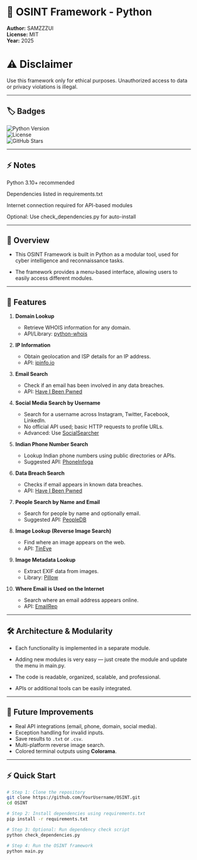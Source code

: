 # 🧩 OSINT Framework - Python

**Author:** SAMZZZUI  
**License:** MIT  
**Year:** 2025  

# ⚠️ Disclaimer

Use this framework only for ethical purposes.
Unauthorized access to data or privacy violations is illegal.

---

## 🏷️ Badges

![Python Version](https://img.shields.io/badge/python-3.10%2B-blue.svg)  
![License](https://img.shields.io/badge/license-MIT-green.svg)  
![GitHub Stars](https://img.shields.io/github/stars/SamzZzui/OSINT?style=social)  

---

## ⚡ Notes

Python 3.10+ recommended

Dependencies listed in requirements.txt

Internet connection required for API-based modules

Optional: Use check_dependencies.py for auto-install

---

## 🚀 Overview

 - This OSINT Framework is built in Python as a modular tool, used for cyber intelligence and reconnaissance tasks.

 - The framework provides a menu-based interface, allowing users to easily access different modules.


---

## 🎯 Features

1. **Domain Lookup**  
   - Retrieve WHOIS information for any domain.  
   - API/Library: [python-whois](https://pypi.org/project/python-whois/)  

2. **IP Information**  
   - Obtain geolocation and ISP details for an IP address.  
   - API: [ipinfo.io](https://ipinfo.io/)  

3. **Email Search**  
   - Check if an email has been involved in any data breaches.  
   - API: [Have I Been Pwned](https://haveibeenpwned.com/API/Key)  

4. **Social Media Search by Username**  
   - Search for a username across Instagram, Twitter, Facebook, LinkedIn.  
   - No official API used; basic HTTP requests to profile URLs.  
   - Advanced: Use [SocialSearcher](https://www.social-searcher.com/)  

5. **Indian Phone Number Search**  
   - Lookup Indian phone numbers using public directories or APIs.  
   - Suggested API: [PhoneInfoga](https://github.com/PhoneInfoga/PhoneInfoga)  

6. **Data Breach Search**  
   - Checks if email appears in known data breaches.  
   - API: [Have I Been Pwned](https://haveibeenpwned.com/API/Key)  

7. **People Search by Name and Email**  
   - Search for people by name and optionally email.  
   - Suggested API: [PeopleDB](https://peopledb.io/)  

8. **Image Lookup (Reverse Image Search)**  
   - Find where an image appears on the web.  
   - API: [TinEye](https://services.tineye.com/developers/)  

9. **Image Metadata Lookup**  
   - Extract EXIF data from images.  
   - Library: [Pillow](https://pillow.readthedocs.io/)  

10. **Where Email is Used on the Internet**  
    - Search where an email address appears online.  
    - API: [EmailRep](https://emailrep.io/)  

---

## 🛠️ Architecture & Modularity

 - Each functionality is implemented in a separate module.

 - Adding new modules is very easy — just create the module and update the menu in main.py.

 - The code is readable, organized, scalable, and professional.

 - APIs or additional tools can be easily integrated.

---

## 🔮 Future Improvements

- Real API integrations (email, phone, domain, social media).  
- Exception handling for invalid inputs.  
- Save results to `.txt` or `.csv`.  
- Multi-platform reverse image search.  
- Colored terminal outputs using **Colorama**.  

---

## ⚡ Quick Start

```bash
# Step 1: Clone the repository
git clone https://github.com/YourUsername/OSINT.git
cd OSINT

# Step 2: Install dependencies using requirements.txt
pip install -r requirements.txt

# Step 3: Optional: Run dependency check script
python check_dependencies.py

# Step 4: Run the OSINT framework
python main.py

```